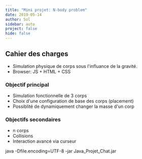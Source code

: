 ```yaml
---
title: "Mini projet: N-body problem"
date: 2019-05-14
author: Sol 
sidebar: auto
project: false
hide: false
---
```


##  Cahier des charges

* Simulation physique de corps sous l'influance de la gravité.
* Browser: JS + HTML + CSS

### Objectif principal

* Simulation fonctionnelle de 3 corps
* Choix d'une configuration de base des corps (placement)
* Possiblité de dynamiquement changer la masse d'un corp


### Objectifs secondaires

* n corps
* Collisions
* Interaction avancé via curseur



java -Dfile.encoding=UTF-8 -jar Java_Projet_Chat.jar